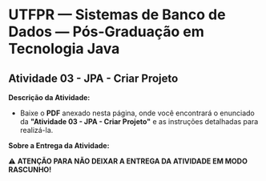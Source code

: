 # UTFPR — Sistemas de Banco de Dados — Pós-Graduação em Tecnologia Java

## Atividade 03 - JPA - Criar Projeto

**Descrição da Atividade:**
- Baixe o **PDF** anexado nesta página, onde você encontrará o enunciado da **"Atividade 03 - JPA - Criar Projeto"** e as instruções detalhadas para realizá-la.

**Sobre a Entrega da Atividade:**

⚠️ **ATENÇÃO PARA NÃO DEIXAR A ENTREGA DA ATIVIDADE EM MODO RASCUNHO!**
